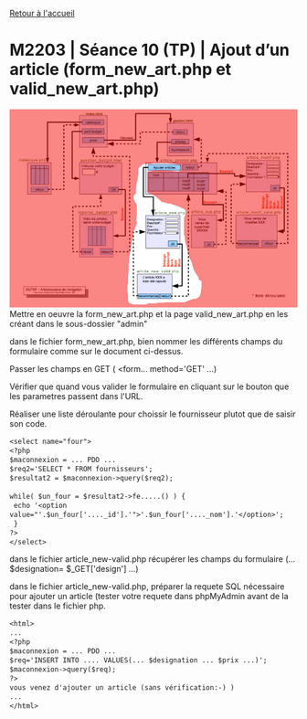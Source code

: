 [Retour à l'accueil](README.md)

# M2203 | Séance 10 (TP) | Ajout d’un article (form_new_art.php et valid_new_art.php)
![GitHub Logo](/seance11b.jpg)
Mettre en oeuvre la form_new_art.php et la page valid_new_art.php en les créant dans le sous-dossier "admin"

dans le fichier form_new_art.php, bien nommer les différents champs du formulaire comme sur le document ci-dessus.

Passer les champs en GET  ( <form... method='GET' ...)

Vérifier que quand vous valider le formulaire en cliquant sur le bouton que les parametres passent dans l'URL.

Réaliser une liste déroulante pour choissir le fournisseur plutot que de saisir son code.

```
<select name="four">
<?php 
$maconnexion = ... PDO ...
$req2='SELECT * FROM fournisseurs';
$resultat2 = $maconnexion->query($req2);
 
while( $un_four = $resultat2->fe.....() ) {
 echo '<option value="'.$un_four['...._id'].'">'.$un_four['...._nom'].'</option>';
 }
?>
</select>
```

dans le fichier article_new-valid.php récupérer les champs du formulaire (... $designation= $_GET['design'] ...)

dans le fichier article_new-valid.php, préparer la requete SQL nécessaire pour ajouter un article (tester votre requete dans phpMyAdmin avant de la tester dans le fichier php.

```
<html>
...
<?php 
$maconnexion = ... PDO ...
$req='INSERT INTO .... VALUES(... $designation ... $prix ...)';
$maconnexion->query($req);
?>
vous venez d'ajouter un article (sans vérification:-) )
...
</html>
```

